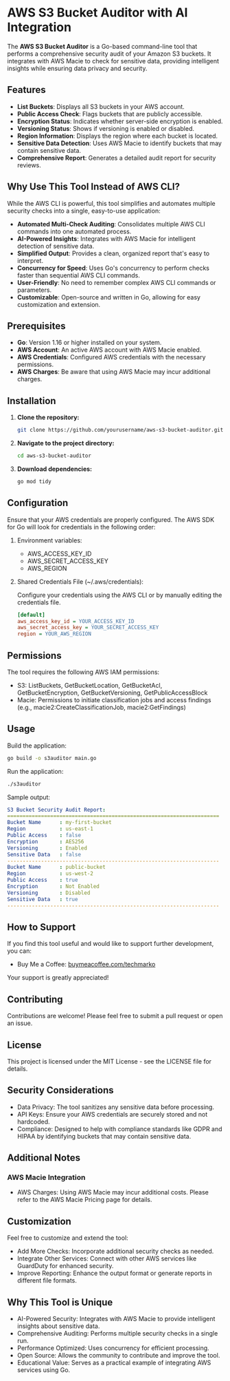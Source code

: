 # AWS S3 Bucket Auditor with AI Integration

The **AWS S3 Bucket Auditor** is a Go-based command-line tool that performs a comprehensive security audit of your Amazon S3 buckets. It integrates with AWS Macie to check for sensitive data, providing intelligent insights while ensuring data privacy and security.

## Features

- **List Buckets**: Displays all S3 buckets in your AWS account.
- **Public Access Check**: Flags buckets that are publicly accessible.
- **Encryption Status**: Indicates whether server-side encryption is enabled.
- **Versioning Status**: Shows if versioning is enabled or disabled.
- **Region Information**: Displays the region where each bucket is located.
- **Sensitive Data Detection**: Uses AWS Macie to identify buckets that may contain sensitive data.
- **Comprehensive Report**: Generates a detailed audit report for security reviews.

## Why Use This Tool Instead of AWS CLI?

While the AWS CLI is powerful, this tool simplifies and automates multiple security checks into a single, easy-to-use application:

- **Automated Multi-Check Auditing**: Consolidates multiple AWS CLI commands into one automated process.
- **AI-Powered Insights**: Integrates with AWS Macie for intelligent detection of sensitive data.
- **Simplified Output**: Provides a clean, organized report that's easy to interpret.
- **Concurrency for Speed**: Uses Go's concurrency to perform checks faster than sequential AWS CLI commands.
- **User-Friendly**: No need to remember complex AWS CLI commands or parameters.
- **Customizable**: Open-source and written in Go, allowing for easy customization and extension.

## Prerequisites

- **Go**: Version 1.16 or higher installed on your system.
- **AWS Account**: An active AWS account with AWS Macie enabled.
- **AWS Credentials**: Configured AWS credentials with the necessary permissions.
- **AWS Charges**: Be aware that using AWS Macie may incur additional charges.

## Installation

1. **Clone the repository:**

    ```bash
    git clone https://github.com/yourusername/aws-s3-bucket-auditor.git
    ```

2. **Navigate to the project directory:**

    ```bash
    cd aws-s3-bucket-auditor
    ```

3. **Download dependencies:**

    ```bash
    go mod tidy
    ```

## Configuration

Ensure that your AWS credentials are properly configured. The AWS SDK for Go will look for credentials in the following order:

1. Environment variables:
    - AWS_ACCESS_KEY_ID
    - AWS_SECRET_ACCESS_KEY
    - AWS_REGION

2. Shared Credentials File (~/.aws/credentials):

    Configure your credentials using the AWS CLI or by manually editing the credentials file.

    ```ini
    [default]
    aws_access_key_id = YOUR_ACCESS_KEY_ID
    aws_secret_access_key = YOUR_SECRET_ACCESS_KEY
    region = YOUR_AWS_REGION
    ```

## Permissions

The tool requires the following AWS IAM permissions:

- S3: ListBuckets, GetBucketLocation, GetBucketAcl, GetBucketEncryption, GetBucketVersioning, GetPublicAccessBlock
- Macie: Permissions to initiate classification jobs and access findings (e.g., macie2:CreateClassificationJob, macie2:GetFindings)

## Usage

Build the application:

```bash
go build -o s3auditor main.go
```

Run the application:

```bash
./s3auditor
```

Sample output:

```yaml
S3 Bucket Security Audit Report:
=====================================================================
Bucket Name      : my-first-bucket
Region           : us-east-1
Public Access    : false
Encryption       : AES256
Versioning       : Enabled
Sensitive Data   : false
---------------------------------------------------------------------
Bucket Name      : public-bucket
Region           : us-west-2
Public Access    : true
Encryption       : Not Enabled
Versioning       : Disabled
Sensitive Data   : true
---------------------------------------------------------------------
```

## How to Support

If you find this tool useful and would like to support further development, you can:

- Buy Me a Coffee: [buymeacoffee.com/techmarko](buymeacoffee.com/ddjura)

Your support is greatly appreciated!

## Contributing

Contributions are welcome! Please feel free to submit a pull request or open an issue.

## License

This project is licensed under the MIT License - see the LICENSE file for details.

## Security Considerations

- Data Privacy: The tool sanitizes any sensitive data before processing.
- API Keys: Ensure your AWS credentials are securely stored and not hardcoded.
- Compliance: Designed to help with compliance standards like GDPR and HIPAA by identifying buckets that may contain sensitive data.

## Additional Notes

### AWS Macie Integration

- AWS Charges: Using AWS Macie may incur additional costs. Please refer to the AWS Macie Pricing page for details.

## Customization

Feel free to customize and extend the tool:

- Add More Checks: Incorporate additional security checks as needed.
- Integrate Other Services: Connect with other AWS services like GuardDuty for enhanced security.
- Improve Reporting: Enhance the output format or generate reports in different file formats.

## Why This Tool is Unique

- AI-Powered Security: Integrates with AWS Macie to provide intelligent insights about sensitive data.
- Comprehensive Auditing: Performs multiple security checks in a single run.
- Performance Optimized: Uses concurrency for efficient processing.
- Open Source: Allows the community to contribute and improve the tool.
- Educational Value: Serves as a practical example of integrating AWS services using Go.
